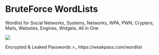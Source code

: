 # BruteForce WordLists
Wordlist for Social Networks, Systems, Networks, WPA, PWN, Crypters, Mails, Websites, Engines, Widgets, All in One
<p align="left"><img src="https://img.shields.io/badge/BruteForce-Attack-Success"></p>
  Encrypted & Leaked Passwords >_ https://weakpass.com/wordlist
